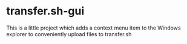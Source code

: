 # transfer.sh-gui
This is a little project which adds a context menu item to the Windows explorer to conveniently upload files to transfer.sh

